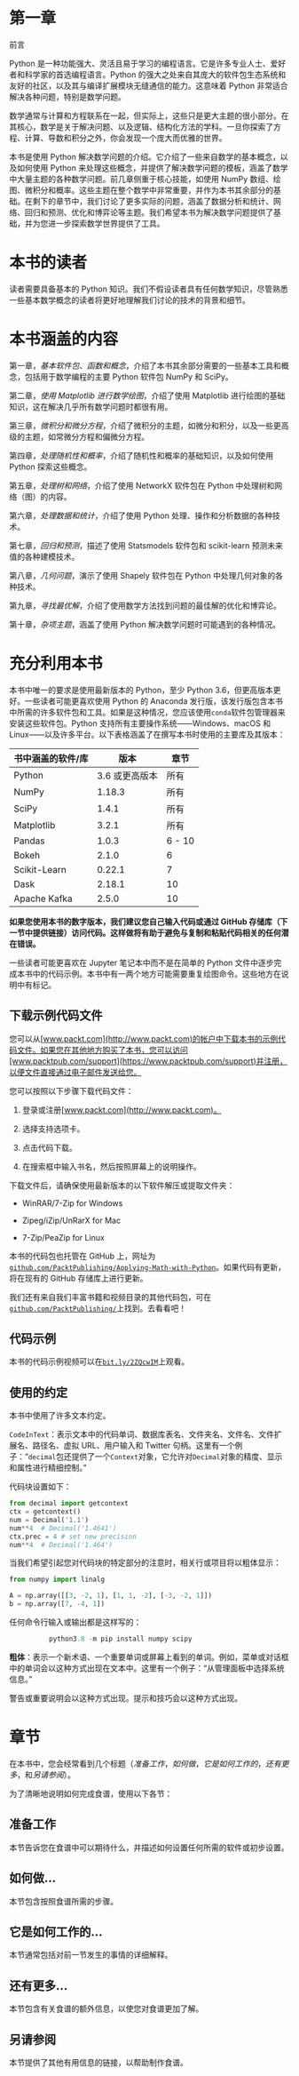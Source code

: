 # 第一章

前言

Python 是一种功能强大、灵活且易于学习的编程语言。它是许多专业人士、爱好者和科学家的首选编程语言。Python 的强大之处来自其庞大的软件包生态系统和友好的社区，以及其与编译扩展模块无缝通信的能力。这意味着 Python 非常适合解决各种问题，特别是数学问题。

数学通常与计算和方程联系在一起，但实际上，这些只是更大主题的很小部分。在其核心，数学是关于解决问题、以及逻辑、结构化方法的学科。一旦你探索了方程、计算、导数和积分之外，你会发现一个庞大而优雅的世界。

本书是使用 Python 解决数学问题的介绍。它介绍了一些来自数学的基本概念，以及如何使用 Python 来处理这些概念，并提供了解决数学问题的模板，涵盖了数学中大量主题的各种数学问题。前几章侧重于核心技能，如使用 NumPy 数组、绘图、微积分和概率。这些主题在整个数学中非常重要，并作为本书其余部分的基础。在剩下的章节中，我们讨论了更多实际的问题，涵盖了数据分析和统计、网络、回归和预测、优化和博弈论等主题。我们希望本书为解决数学问题提供了基础，并为您进一步探索数学世界提供了工具。

# 本书的读者

读者需要具备基本的 Python 知识。我们不假设读者具有任何数学知识，尽管熟悉一些基本数学概念的读者将更好地理解我们讨论的技术的背景和细节。

# 本书涵盖的内容

第一章，*基本软件包、函数和概念*，介绍了本书其余部分需要的一些基本工具和概念，包括用于数学编程的主要 Python 软件包 NumPy 和 SciPy。

第二章，*使用 Matplotlib 进行数学绘图*，介绍了使用 Matplotlib 进行绘图的基础知识，这在解决几乎所有数学问题时都很有用。

第三章，*微积分和微分方程*，介绍了微积分的主题，如微分和积分，以及一些更高级的主题，如常微分方程和偏微分方程。

第四章，*处理随机性和概率*，介绍了随机性和概率的基础知识，以及如何使用 Python 探索这些概念。

第五章，*处理树和网络*，介绍了使用 NetworkX 软件包在 Python 中处理树和网络（图）的内容。

第六章，*处理数据和统计*，介绍了使用 Python 处理、操作和分析数据的各种技术。

第七章，*回归和预测*，描述了使用 Statsmodels 软件包和 scikit-learn 预测未来值的各种建模技术。

第八章，*几何问题*，演示了使用 Shapely 软件包在 Python 中处理几何对象的各种技术。

第九章，*寻找最优解*，介绍了使用数学方法找到问题的最佳解的优化和博弈论。

第十章，*杂项主题*，涵盖了使用 Python 解决数学问题时可能遇到的各种情况。

# 充分利用本书

本书中唯一的要求是使用最新版本的 Python，至少 Python 3.6，但更高版本更好。一些读者可能更喜欢使用 Python 的 Anaconda 发行版，该发行版包含本书中所需的许多软件包和工具。如果是这种情况，您应该使用`conda`软件包管理器来安装这些软件包。Python 支持所有主要操作系统——Windows、macOS 和 Linux——以及许多平台。以下表格涵盖了在撰写本书时使用的主要库及其版本：

| **书中涵盖的软件/库** | **版本** | **章节** |
| --- | --- | --- |
| Python | 3.6 或更高版本 | 所有 |
| NumPy | 1.18.3 | 所有 |
| SciPy | 1.4.1 | 所有 |
| Matplotlib | 3.2.1 | 所有 |
| Pandas | 1.0.3 | 6 - 10 |
| Bokeh | 2.1.0 | 6 |
| Scikit-Learn | 0.22.1 | 7 |
| Dask | 2.18.1 | 10 |
| Apache Kafka | 2.5.0 | 10 |

**如果您使用本书的数字版本，我们建议您自己输入代码或通过 GitHub 存储库（下一节中提供链接）访问代码。这样做将有助于避免与复制和粘贴代码相关的任何潜在错误。**

一些读者可能更喜欢在 Jupyter 笔记本中而不是在简单的 Python 文件中逐步完成本书中的代码示例。本书中有一两个地方可能需要重复绘图命令。这些地方在说明中有标记。

## 下载示例代码文件

您可以从[www.packt.com](http://www.packt.com)的帐户中下载本书的示例代码文件。如果您在其他地方购买了本书，您可以访问[www.packtpub.com/support](https://www.packtpub.com/support)并注册，以便文件直接通过电子邮件发送给您。

您可以按照以下步骤下载代码文件：

1.  登录或注册[www.packt.com](http://www.packt.com)。

1.  选择支持选项卡。

1.  点击代码下载。

1.  在搜索框中输入书名，然后按照屏幕上的说明操作。

下载文件后，请确保使用最新版本的以下软件解压或提取文件夹：

+   WinRAR/7-Zip for Windows

+   Zipeg/iZip/UnRarX for Mac

+   7-Zip/PeaZip for Linux

本书的代码包也托管在 GitHub 上，网址为[`github.com/PacktPublishing/Applying-Math-with-Python`](https://github.com/PacktPublishing/Applying-Math-with-Python)。如果代码有更新，将在现有的 GitHub 存储库上进行更新。

我们还有来自我们丰富书籍和视频目录的其他代码包，可在[`github.com/PacktPublishing/`](https://github.com/PacktPublishing/)上找到。去看看吧！

## 代码示例

本书的代码示例视频可以在[`bit.ly/2ZQcwIM`](https://bit.ly/2ZQcwIM)上观看。

## 使用的约定

本书中使用了许多文本约定。

`CodeInText`：表示文本中的代码单词、数据库表名、文件夹名、文件名、文件扩展名、路径名、虚拟 URL、用户输入和 Twitter 句柄。这里有一个例子：“`decimal`包还提供了一个`Context`对象，它允许对`Decimal`对象的精度、显示和属性进行精细控制。”

代码块设置如下：

```py
from decimal import getcontext
ctx = getcontext()
num = Decimal('1.1')
num**4  # Decimal('1.4641')
ctx.prec = 4 # set new precision
num**4  # Decimal('1.464')
```

当我们希望引起您对代码块的特定部分的注意时，相关行或项目将以粗体显示：

```py
from numpy import linalg

A = np.array([[3, -2, 1], [1, 1, -2], [-3, -2, 1]])
b = np.array([7, -4, 1])
```

任何命令行输入或输出都是这样写的：

```py
          python3.8 -m pip install numpy scipy

```

**粗体**：表示一个新术语、一个重要单词或屏幕上看到的单词。例如，菜单或对话框中的单词会以这种方式出现在文本中。这里有一个例子：“从管理面板中选择系统信息。”

警告或重要说明会以这种方式出现。提示和技巧会以这种方式出现。

# 章节

在本书中，您会经常看到几个标题（*准备工作*，*如何做*，*它是如何工作的*，*还有更多*，和*另请参阅*）。

为了清晰地说明如何完成食谱，使用以下各节：

## 准备工作

本节告诉您在食谱中可以期待什么，并描述如何设置任何所需的软件或初步设置。

## 如何做…

本节包含按照食谱所需的步骤。

## 它是如何工作的…

本节通常包括对前一节发生的事情的详细解释。

## 还有更多…

本节包含有关食谱的额外信息，以使您对食谱更加了解。

## 另请参阅

本节提供了其他有用信息的链接，以帮助制作食谱。
